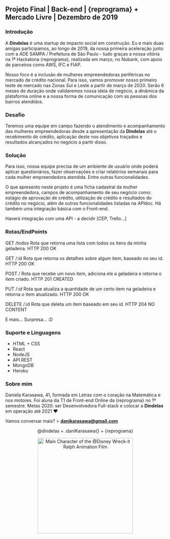 <h2>Projeto Final | Back-end | {reprograma} + Mercado Livre | Dezembro de 2019</h2>

<h3>Introdução</h3>

A <b>Dindelas</b> é uma startup de impacto social em construção. Eu e mais duas amigas participamos, ao longo de 2019, da nossa primeira aceleração junto com a ADE SAMPA / Prefeitura de São Paulo - tudo graças a nossa vitória na 1ª Hackatona {reprograma}, realizada em março, no Nubank, com apoio de parceiros como AWS, IFC e FIAP. 

Nosso foco é a inclusão de mulheres empreendedoras periféricas no mercado de crédito nacional. Para isso, vamos promover nosso primeiro teste de mercado nas Zonas Sul e Leste a partir de março de 2020. Serão 6 meses de duração onde validaremos nossa ideia de negócio, a dinâmica da plataforma online e a nossa forma de comunicação com as pessoas dos bairros atendidos. 

<h3>Desafio</h3>

Teremos uma equipe em campo fazendo o atendimento e acompanhamento das mulheres empreendedoras desde a apresentação da <b>Dindelas</b> até o recebimento do crédito, aplicação deste nos objetivos traçados e resultados alcançados no negócio a partir disso. 

<h3>Solução</h3>

Para isso, nossa equipe precisa de um ambiente de usuário onde poderá aplicar questionários, fazer observações e criar relatórios semanais para cada mulher empreendedora atendida. Entre outras funcionalidades.

O que apresento neste projeto é uma ficha cadastral da mulher empreendedora, campos de acompanhamento de seu negócio como: estágio de aprovação de crédito, utilização de crédito e resultados do crédito no negócio, além de outras funcionalidades listadas na APIdoc. Há também uma integração básica com o Front-end. 

Haverá integração com uma API - a decidir [CEP, Trello...]

<h3>Rotas/EndPoints</h3>

GET /todos
Rota que retorna uma lista com todos os itens da minha geladeira.
HTTP 200 OK

GET /:id
Rota que retorna os detalhes sobre algum item, baseado no seu id.
HTTP 200 OK

POST /
Rota que recebe um novo item, adiciona ele a geladeira e retorna o item criado.
HTTP 201 CREATED

PUT /:id
Rota que atualiza a quantidade de um certo item na geladeira e retorna o item atualizado.
HTTP 200 OK

DELETE /:id
Rota que deleta um item baseado em seu id.
HTTP 204 NO CONTENT

E mais... Surpresa... :D

<h3>Suporte e Linguagens</h3>

* HTML + CSS
* React
* NodeJS
* API REST
* MongoDB
* Heroku

<h3>Sobre mim</h3>

Daniela Karasawa, 41, formada em Letras com o coração na Matemática e nos motores. Foi aluna da T1 de Front-end Online da {reprograma} no 1º semestre. Metas 2020: ser Desenvolvedora Full-stack e colocar a <b>Dindelas</b> em operação até 2021 ♥

Vamos conversar mais? > <b>danikarasawa@gmail.com</b>

<p align="center">@dindelas + .daniKarasawa{} + {reprograma}</p>

<p align="center"><img src="https://media1.giphy.com/media/31ltvCocTCYyk/giphy.gif" width="300" title="Vanellope" alt="Main Character of the @Disney Wreck-it Ralph Animation Film"></p>